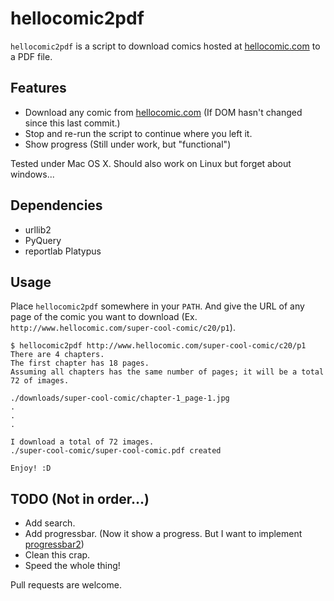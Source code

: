 # hellocomic2pdf
`hellocomic2pdf` is a script to download comics hosted at [hellocomic.com](http://www.hellocomic.com/) to a PDF file.

## Features
- Download any comic from [hellocomic.com](http://www.hellocomic.com/) (If DOM hasn't changed since this last commit.)
- Stop and re-run the script to continue where you left it.
- Show progress (Still under work, but "functional")

Tested under Mac OS X. Should also work on Linux but forget about windows...

## Dependencies
- urllib2
- PyQuery
- reportlab Platypus

## Usage
Place `hellocomic2pdf` somewhere in your `PATH`. And give the URL of any page of the comic you want to download (Ex. `http://www.hellocomic.com/super-cool-comic/c20/p1`).

```
$ hellocomic2pdf http://www.hellocomic.com/super-cool-comic/c20/p1
There are 4 chapters.
The first chapter has 18 pages.
Assuming all chapters has the same number of pages; it will be a total 72 of images.

./downloads/super-cool-comic/chapter-1_page-1.jpg
.
.
.

I download a total of 72 images.
./super-cool-comic/super-cool-comic.pdf created

Enjoy! :D
```

## TODO (Not in order...)
- Add search.
- Add progressbar. (Now it show a progress. But I want to implement [progressbar2](http://pythonhosted.org/progressbar2/))
- Clean this crap.
- Speed the whole thing!

Pull requests are welcome.
